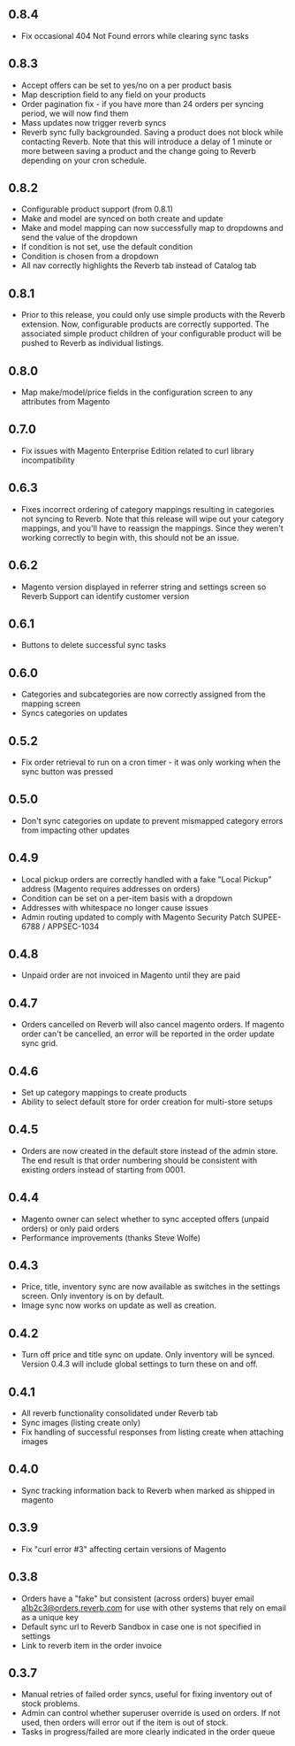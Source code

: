 ## 0.8.4
* Fix occasional 404 Not Found errors while clearing sync tasks

## 0.8.3
* Accept offers can be set to yes/no on a per product basis
* Map description field to any field on your products
* Order pagination fix - if you have more than 24 orders per syncing period, we will now find them
* Mass updates now trigger reverb syncs
* Reverb sync fully backgrounded. Saving a product does not block while contacting Reverb. Note that this will introduce a delay of 1 minute or more between saving a product and the change going to Reverb depending on your cron schedule.

## 0.8.2
* Configurable product support (from 0.8.1)
* Make and model are synced on both create and update
* Make and model mapping can now successfully map to dropdowns and send the value of the dropdown
* If condition is not set, use the default condition
* Condition is chosen from a dropdown
* All nav correctly highlights the Reverb tab instead of Catalog tab

## 0.8.1
* Prior to this release, you could only use simple products with the Reverb extension. Now, configurable products are correctly supported. The associated simple product children of your configurable product will be pushed to Reverb as individual listings.

## 0.8.0
* Map make/model/price fields in the configuration screen to any attributes from Magento

## 0.7.0
* Fix issues with Magento Enterprise Edition related to curl library incompatibility

## 0.6.3
* Fixes incorrect ordering of category mappings resulting in categories not syncing to Reverb. Note that this release will wipe out your category mappings, and you'll have to reassign the mappings. Since they weren't working correctly to begin with, this should not be an issue.

## 0.6.2
* Magento version displayed in referrer string and settings screen so Reverb Support can identify customer version

## 0.6.1
* Buttons to delete successful sync tasks

## 0.6.0
* Categories and subcategories are now correctly assigned from the mapping screen
* Syncs categories on updates

## 0.5.2
* Fix order retrieval to run on a cron timer - it was only working when the sync button was pressed

## 0.5.0
* Don't sync categories on update to prevent mismapped category errors from impacting other updates

## 0.4.9
* Local pickup orders are correctly handled with a fake "Local Pickup" address (Magento requires addresses on orders)
* Condition can be set on a per-item basis with a dropdown
* Addresses with whitespace no longer cause issues
* Admin routing updated to comply with Magento Security Patch SUPEE-6788 / APPSEC-1034

## 0.4.8
* Unpaid order are not invoiced in Magento until they are paid

## 0.4.7
* Orders cancelled on Reverb will also cancel magento orders. If magento order can't be cancelled, an error will be reported in the order update sync grid.

## 0.4.6
* Set up category mappings to create products
* Ability to select default store for order creation for multi-store setups

## 0.4.5
* Orders are now created in the default store instead of the admin store. The end result is that order numbering should be consistent with existing orders instead of starting from 0001.

## 0.4.4
* Magento owner can select whether to sync accepted offers (unpaid orders) or only paid orders
* Performance improvements (thanks Steve Wolfe)

## 0.4.3
* Price, title, inventory sync are now available as switches in the settings screen. Only inventory is on by default.
* Image sync now works on update as well as creation.

## 0.4.2
* Turn off price and title sync on update. Only inventory will be synced. Version 0.4.3 will include global settings to turn these on and off.

## 0.4.1
* All reverb functionality consolidated under Reverb tab
* Sync images (listing create only)
* Fix handling of successful responses from listing create when attaching images

## 0.4.0

* Sync tracking information back to Reverb when marked as shipped in magento

## 0.3.9
* Fix "curl error #3" affecting certain versions of Magento

## 0.3.8

* Orders have a "fake" but consistent (across orders) buyer email a1b2c3@orders.reverb.com for use with other systems that rely on email as a unique key
* Default sync url to Reverb Sandbox in case one is not specified in settings
* Link to reverb item in the order invoice

## 0.3.7

* Manual retries of failed order syncs, useful for fixing inventory out of stock problems.
* Admin can control whether superuser override is used on orders. If not used, then orders will error out if the item is out of stock.
* Tasks in progress/failed are more clearly indicated in the order queue
